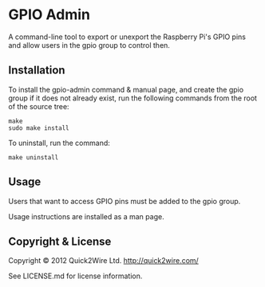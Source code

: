 GPIO Admin
==========

A command-line tool to export or unexport the Raspberry Pi's GPIO pins
and allow users in the gpio group to control then.


Installation
------------

To install the gpio-admin command & manual page, and create the gpio
group if it does not already exist, run the following commands from the
root of the source tree:

    make
    sudo make install


To uninstall, run the command:

    make uninstall

Usage
-----

Users that want to access GPIO pins must be added to the gpio group.

Usage instructions are installed as a man page.


Copyright & License
-------------------
       
Copyright © 2012 Quick2Wire Ltd. <http://quick2wire.com/>

See LICENSE.md for license information.
